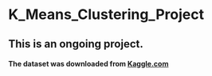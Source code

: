 # K_Means_Clustering_Project
## This is an ongoing project. 
#### The dataset was downloaded from [Kaggle.com](https://www.kaggle.com/datasets/vjchoudhary7/customer-segmentation-tutorial-in-python)
